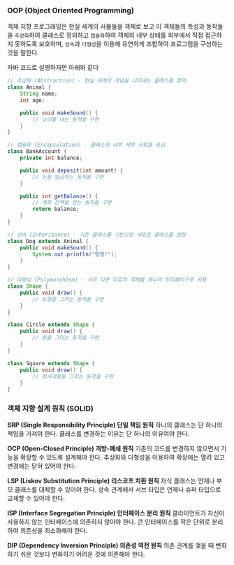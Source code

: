 ### OOP (Object Oriented Programming)

객체 지향 프로그래밍은 현실 세계의 사물들을 객체로 보고 이 객체들의 특성과 동작들을 `추상화`하여 클래스로 정의하고 `캡슐화`하여 객체의 내부 상태를 외부에서 직접 접근하지 못하도록 보호하며, `상속`과 `다형성`을 이용해 유연하게 조합하여 프로그램을 구성하는 것을 말한다.

자바 코드로 설명하자면 아래와 같다

```Java
// 추상화 (Abstraction) - 현실 세계의 개념을 나타내는 클래스를 정의
class Animal {
    String name;
    int age;

    public void makeSound() {
        // 소리를 내는 동작을 구현
    }
}

// 캡슐화 (Encapsulation) - 클래스의 내부 세부 사항을 숨김
class BankAccount {
    private int balance;

    public void deposit(int amount) {
        // 돈을 입금하는 동작을 구현
    }

    public int getBalance() {
        // 계좌 잔액을 얻는 동작을 구현
        return balance;
    }
}

// 상속 (Inheritance) - 기존 클래스를 기반으로 새로운 클래스를 생성
class Dog extends Animal {
    public void makeSound() {
        System.out.println("멍멍!");
    }
}

// 다형성 (Polymorphism) - 서로 다른 타입의 객체를 하나의 인터페이스로 사용
class Shape {
    public void draw() {
        // 도형을 그리는 동작을 구현
    }
}

class Circle extends Shape {
    public void draw() {
        // 원을 그리는 동작을 구현
    }
}

class Square extends Shape {
    public void draw() {
        // 정사각형을 그리는 동작을 구현
    }
}

```

### 객체 지향 설계 원칙 (SOLID)


**SRP (Single Responsibility Principle) 단일 책임 원칙**
하나의 클래스는 단 하나의 책임을 가져야 한다. 클래스를 변경하는 이유는 단 하나의 이유여야 한다.

**OCP (Open-Closed Principle) 개방-폐쇄 원칙**
기존의 코드를 변경하지 않으면서 기능을 확장할 수 있도록 설계해야 한다. 추상화와 다형성을 이용하여 확장에는 열려 있고 변경에는 닫혀 있어야 한다.

**LSP (Liskov Substitution Principle) 리스코프 치환 원칙**
자식 클래스는 언제나 부모 클래스를 대체할 수 있어야 한다. 상속 관계에서 서브 타입은 언제나 슈퍼 타입으로 교체할 수 있어야 한다.

**ISP (Interface Segregation Principle) 인터페이스 분리 원칙**
클라이언트가 자신이 사용하지 않는 인터페이스에 의존하지 않아야 한다. 큰 인터페이스를 작은 단위로 분리하여 의존성을 최소화해야 한다.

**DIP (Dependency Inversion Principle) 의존성 역전 원칙**
의존 관계를 맺을 때 변화하기 쉬운 것보다 변화하기 어려운 것에 의존해야 한다.

